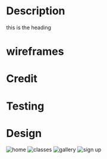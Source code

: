 # Description

this is the heading

# wireframes

# Credit

# Testing 

# Design 

![home](https://github.com/Aaron-Flynn/Just-Flow-Yoga/assets/170866088/6722fa19-5653-4f19-955a-9a70a97524a5)
![classes](https://github.com/Aaron-Flynn/Just-Flow-Yoga/assets/170866088/5cefb946-4bd7-464a-af2a-4bc8f30b00ae)
![gallery](https://github.com/Aaron-Flynn/Just-Flow-Yoga/assets/170866088/4d86b33c-3fc6-464c-bcc7-cb83a585218f)
![sign up](https://github.com/Aaron-Flynn/Just-Flow-Yoga/assets/170866088/c052f374-d611-413b-8d9f-fc096ad673cd)
